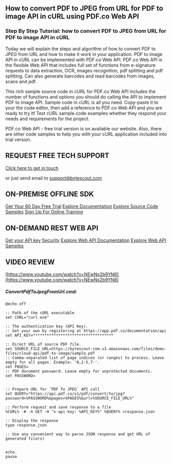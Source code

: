 ## How to convert PDF to JPEG from URL for PDF to image API in cURL using PDF.co Web API

### Step By Step Tutorial: how to convert PDF to JPEG from URL for PDF to image API in cURL

Today we will explain the steps and algorithm of how to convert PDF to JPEG from URL and how to make it work in your application. PDF to image API in cURL can be implemented with PDF.co Web API. PDF.co Web API is the flexible Web API that includes full set of functions from e-signature requests to data extraction, OCR, images recognition, pdf splitting and pdf splitting. Can also generate barcodes and read barcodes from images, scans and pdf.

This rich sample source code in cURL for PDF.co Web API includes the number of functions and options you should do calling the API to implement PDF to image API. Sample code in cURL is all you need. Copy-paste it to your the code editor, then add a reference to PDF.co Web API and you are ready to try it! Test cURL sample code examples whether they respond your needs and requirements for the project.

PDF.co Web API - free trial version is on available our website. Also, there are other code samples to help you with your cURL application included into trial version.

## REQUEST FREE TECH SUPPORT

[Click here to get in touch](https://bytescout.zendesk.com/hc/en-us/requests/new?subject=PDF.co%20Web%20API%20Question)

or just send email to [support@bytescout.com](mailto:support@bytescout.com?subject=PDF.co%20Web%20API%20Question) 

## ON-PREMISE OFFLINE SDK 

[Get Your 60 Day Free Trial](https://bytescout.com/download/web-installer?utm_source=github-readme)
[Explore Documentation](https://bytescout.com/documentation/index.html?utm_source=github-readme)
[Explore Source Code Samples](https://github.com/bytescout/ByteScout-SDK-SourceCode/)
[Sign Up For Online Training](https://academy.bytescout.com/)


## ON-DEMAND REST WEB API

[Get your API key](https://app.pdf.co/signup?utm_source=github-readme)
[Security](https://pdf.co/security)
[Explore Web API Documentation](https://apidocs.pdf.co?utm_source=github-readme)
[Explore Web API Samples](https://github.com/bytescout/ByteScout-SDK-SourceCode/tree/master/PDF.co%20Web%20API)

## VIDEO REVIEW

[https://www.youtube.com/watch?v=NEwNs2b9YN8](https://www.youtube.com/watch?v=NEwNs2b9YN8)




<!-- code block begin -->

##### **ConvertPdfToJpegFromUrl.cmd:**
    
```
@echo off

:: Path of the cURL executable
set CURL="curl.exe"

:: The authentication key (API Key).
:: Get your own by registering at https://app.pdf.co/documentation/api
set API_KEY=***********************************

:: Direct URL of source PDF file.
set SOURCE_FILE_URL=https://bytescout-com.s3.amazonaws.com/files/demo-files/cloud-api/pdf-to-image/sample.pdf
:: Comma-separated list of page indices (or ranges) to process. Leave empty for all pages. Example: '0,2-5,7-'.
set PAGES=
:: PDF document password. Leave empty for unprotected documents.
set PASSWORD=


:: Prepare URL for `PDF To JPEG` API call
set QUERY="https://api.pdf.co/v1/pdf/convert/to/jpg?password=%PASSWORD%&pages=%PAGES%&url=%SOURCE_FILE_URL%"

:: Perform request and save response to a file
%CURL% -# -X GET -H "x-api-key: %API_KEY%" %QUERY% >response.json

:: Display the response
type response.json

:: Use any convenient way to parse JSON response and get URL of generated file(s)


echo.
pause
```

<!-- code block end -->